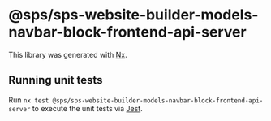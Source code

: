 # @sps/sps-website-builder-models-navbar-block-frontend-api-server

This library was generated with [Nx](https://nx.dev).

## Running unit tests

Run `nx test @sps/sps-website-builder-models-navbar-block-frontend-api-server` to execute the unit tests via [Jest](https://jestjs.io).
